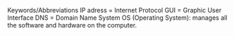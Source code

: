 Keywords/Abbreviations
IP adress = Internet Protocol
GUI = Graphic User Interface
DNS = Domain Name System
OS (Operating System): manages all the software and hardware on the computer.